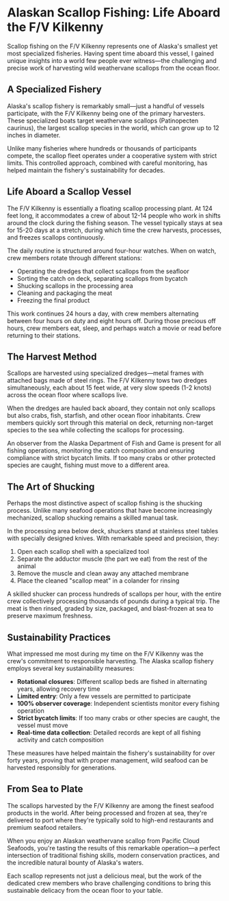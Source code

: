 # Alaskan Scallop Fishing: Life Aboard the F/V Kilkenny

Scallop fishing on the F/V Kilkenny represents one of Alaska's smallest yet most specialized fisheries. Having spent time aboard this vessel, I gained unique insights into a world few people ever witness—the challenging and precise work of harvesting wild weathervane scallops from the ocean floor.

## A Specialized Fishery

Alaska's scallop fishery is remarkably small—just a handful of vessels participate, with the F/V Kilkenny being one of the primary harvesters. These specialized boats target weathervane scallops (Patinopecten caurinus), the largest scallop species in the world, which can grow up to 12 inches in diameter.

Unlike many fisheries where hundreds or thousands of participants compete, the scallop fleet operates under a cooperative system with strict limits. This controlled approach, combined with careful monitoring, has helped maintain the fishery's sustainability for decades.

## Life Aboard a Scallop Vessel

The F/V Kilkenny is essentially a floating scallop processing plant. At 124 feet long, it accommodates a crew of about 12-14 people who work in shifts around the clock during the fishing season. The vessel typically stays at sea for 15-20 days at a stretch, during which time the crew harvests, processes, and freezes scallops continuously.

The daily routine is structured around four-hour watches. When on watch, crew members rotate through different stations:
- Operating the dredges that collect scallops from the seafloor
- Sorting the catch on deck, separating scallops from bycatch
- Shucking scallops in the processing area
- Cleaning and packaging the meat
- Freezing the final product

This work continues 24 hours a day, with crew members alternating between four hours on duty and eight hours off. During those precious off hours, crew members eat, sleep, and perhaps watch a movie or read before returning to their stations.

## The Harvest Method

Scallops are harvested using specialized dredges—metal frames with attached bags made of steel rings. The F/V Kilkenny tows two dredges simultaneously, each about 15 feet wide, at very slow speeds (1-2 knots) across the ocean floor where scallops live.

When the dredges are hauled back aboard, they contain not only scallops but also crabs, fish, starfish, and other ocean floor inhabitants. Crew members quickly sort through this material on deck, returning non-target species to the sea while collecting the scallops for processing.

An observer from the Alaska Department of Fish and Game is present for all fishing operations, monitoring the catch composition and ensuring compliance with strict bycatch limits. If too many crabs or other protected species are caught, fishing must move to a different area.

## The Art of Shucking

Perhaps the most distinctive aspect of scallop fishing is the shucking process. Unlike many seafood operations that have become increasingly mechanized, scallop shucking remains a skilled manual task.

In the processing area below deck, shuckers stand at stainless steel tables with specially designed knives. With remarkable speed and precision, they:
1. Open each scallop shell with a specialized tool
2. Separate the adductor muscle (the part we eat) from the rest of the animal
3. Remove the muscle and clean away any attached membrane
4. Place the cleaned "scallop meat" in a colander for rinsing

A skilled shucker can process hundreds of scallops per hour, with the entire crew collectively processing thousands of pounds during a typical trip. The meat is then rinsed, graded by size, packaged, and blast-frozen at sea to preserve maximum freshness.

## Sustainability Practices

What impressed me most during my time on the F/V Kilkenny was the crew's commitment to responsible harvesting. The Alaska scallop fishery employs several key sustainability measures:

- **Rotational closures**: Different scallop beds are fished in alternating years, allowing recovery time
- **Limited entry**: Only a few vessels are permitted to participate
- **100% observer coverage**: Independent scientists monitor every fishing operation
- **Strict bycatch limits**: If too many crabs or other species are caught, the vessel must move
- **Real-time data collection**: Detailed records are kept of all fishing activity and catch composition

These measures have helped maintain the fishery's sustainability for over forty years, proving that with proper management, wild seafood can be harvested responsibly for generations.

## From Sea to Plate

The scallops harvested by the F/V Kilkenny are among the finest seafood products in the world. After being processed and frozen at sea, they're delivered to port where they're typically sold to high-end restaurants and premium seafood retailers.

When you enjoy an Alaskan weathervane scallop from Pacific Cloud Seafoods, you're tasting the results of this remarkable operation—a perfect intersection of traditional fishing skills, modern conservation practices, and the incredible natural bounty of Alaska's waters.

Each scallop represents not just a delicious meal, but the work of the dedicated crew members who brave challenging conditions to bring this sustainable delicacy from the ocean floor to your table.